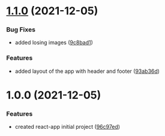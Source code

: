 # [1.1.0](https://github.com/gabrielizalo/nba-player-heights/compare/v1.0.0...v1.1.0) (2021-12-05)


### Bug Fixes

* added losing images ([9c8bad1](https://github.com/gabrielizalo/nba-player-heights/commit/9c8bad11f7d091aca940865269e0ba328437b578))


### Features

* added layout of the app with header and footer ([93ab36d](https://github.com/gabrielizalo/nba-player-heights/commit/93ab36d856cecca8102de25c207593338f7c6d2b))

# 1.0.0 (2021-12-05)


### Features

* created react-app initial project ([96c97ed](https://github.com/gabrielizalo/nba-player-heights/commit/96c97ed6d99efd017a7fb8e20aa8635b1c98c3b7))
